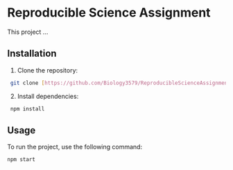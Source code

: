 # Reproducible Science Assignment
This project ...

## Installation
1. Clone the repository:
```bash
 git clone [https://github.com/Biology3579/ReproducibleScienceAssignment.git]
```
2. Install dependencies:
```bash
 npm install
 ```

## Usage
To run the project, use the following command:
```bash
npm start
```
